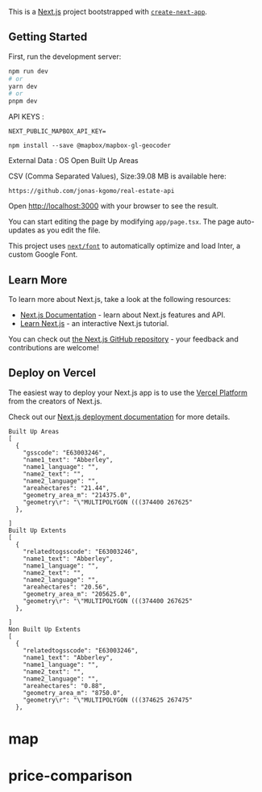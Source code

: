 This is a [Next.js](https://nextjs.org/) project bootstrapped with [`create-next-app`](https://github.com/vercel/next.js/tree/canary/packages/create-next-app).

## Getting Started

First, run the development server:

```bash
npm run dev
# or
yarn dev
# or
pnpm dev
```

API KEYS :

```
NEXT_PUBLIC_MAPBOX_API_KEY=
```

```
npm install --save @mapbox/mapbox-gl-geocoder
```

External Data : OS Open Built Up Areas

CSV (Comma Separated Values), Size:39.08 MB is available here:

`https://github.com/jonas-kgomo/real-estate-api`

Open [http://localhost:3000](http://localhost:3000) with your browser to see the result.

You can start editing the page by modifying `app/page.tsx`. The page auto-updates as you edit the file.

This project uses [`next/font`](https://nextjs.org/docs/basic-features/font-optimization) to automatically optimize and load Inter, a custom Google Font.

## Learn More

To learn more about Next.js, take a look at the following resources:

- [Next.js Documentation](https://nextjs.org/docs) - learn about Next.js features and API.
- [Learn Next.js](https://nextjs.org/learn) - an interactive Next.js tutorial.

You can check out [the Next.js GitHub repository](https://github.com/vercel/next.js/) - your feedback and contributions are welcome!

## Deploy on Vercel

The easiest way to deploy your Next.js app is to use the [Vercel Platform](https://vercel.com/new?utm_medium=default-template&filter=next.js&utm_source=create-next-app&utm_campaign=create-next-app-readme) from the creators of Next.js.

Check out our [Next.js deployment documentation](https://nextjs.org/docs/deployment) for more details.

```
Built Up Areas
[
  {
    "gsscode": "E63003246",
    "name1_text": "Abberley",
    "name1_language": "",
    "name2_text": "",
    "name2_language": "",
    "areahectares": "21.44",
    "geometry_area_m": "214375.0",
    "geometry\r": "\"MULTIPOLYGON (((374400 267625"
  },

]
Built Up Extents
[
  {
    "relatedtogsscode": "E63003246",
    "name1_text": "Abberley",
    "name1_language": "",
    "name2_text": "",
    "name2_language": "",
    "areahectares": "20.56",
    "geometry_area_m": "205625.0",
    "geometry\r": "\"MULTIPOLYGON (((374400 267625"
  },

]
Non Built Up Extents
[
  {
    "relatedtogsscode": "E63003246",
    "name1_text": "Abberley",
    "name1_language": "",
    "name2_text": "",
    "name2_language": "",
    "areahectares": "0.88",
    "geometry_area_m": "8750.0",
    "geometry\r": "\"MULTIPOLYGON (((374625 267475"
  },

```
# map
# price-comparison
